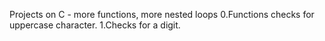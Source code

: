 Projects on C - more functions, more nested loops
0.Functions checks for uppercase character.
1.Checks for a digit.

